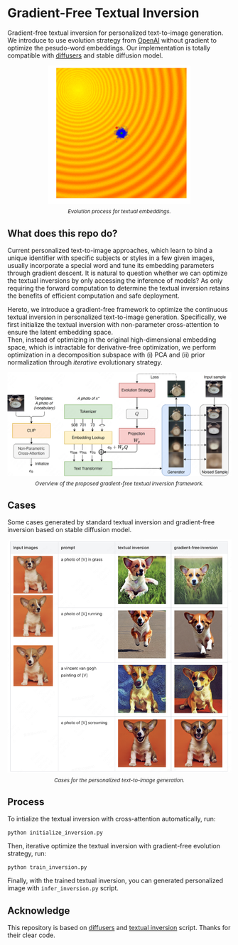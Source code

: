 # Gradient-Free Textual Inversion 

Gradient-free textual inversion for personalized text-to-image generation. 
We introduce to use evolution strategy from [OpenAI](https://openai.com/blog/evolution-strategies/) without gradient to optimize the pesudo-word embeddings. 
Our implementation is totally compatible with [diffusers](https://github.com/huggingface/diffusers) and stable diffusion model.

<p align="center">
     <img src="figures/cma.gif" alt="cma process" width = "320">
     <br/>
     <sub><em>
     Evolution process for textual embeddings.
    </em></sub>
</p>


## What does this repo do? 

Current personalized text-to-image approaches, which learn to bind a unique identifier with specific subjects or styles in a few given images, usually incorporate a special word and tune its embedding parameters through gradient descent. 
It is natural to question whether we can optimize the textual inversions by only accessing the inference of models?  As only requiring the forward computation to determine the textual inversion retains the benefits of efficient computation and safe deployment. 

Hereto, we introduce a gradient-free framework to optimize the continuous textual inversion in personalized text-to-image generation. 
Specifically, we first initialize the textual inversion with non-parameter cross-attention to ensure the latent embedding space.  
Then, instead of optimizing in the original high-dimensional embedding space, which is intractable for derivative-free optimization, we perform optimization in a decomposition subspace with (i) PCA and (ii) prior normalization through *iterative* evolutionary strategy. 

<p align="center">
     <img src="figures/framework.png" alt="gradient-free textual inversion framework" width = "800">
     <br/>
     <sub><em>
     Overview of the proposed gradient-free textual inversion framework.
    </em></sub>
</p>



## Cases

Some cases generated by standard textual inversion and gradient-free inversion based on stable diffusion model. 


<p align="center">
     <img src="figures/case.png" alt="figures/cases" width = "800">
     <br/>
     <sub><em>
     Cases for the personalized text-to-image generation.
    </em></sub>
</p>


## Process


To intialize the textual inversion with cross-attention automatically, run:
```
python initialize_inversion.py 
```

Then, iterative optimize the textual inversion with gradient-free evolution strategy, run:
```
python train_inversion.py 
```

Finally, with the trained textual inversion, you can generated personalized image with ```infer_inversion.py``` script. 



## Acknowledge

This repository is based on [diffusers](https://github.com/huggingface/diffusers) and [textual inversion](https://github.com/huggingface/diffusers/tree/main/examples/textual_inversion) script. Thanks for their clear code. 




